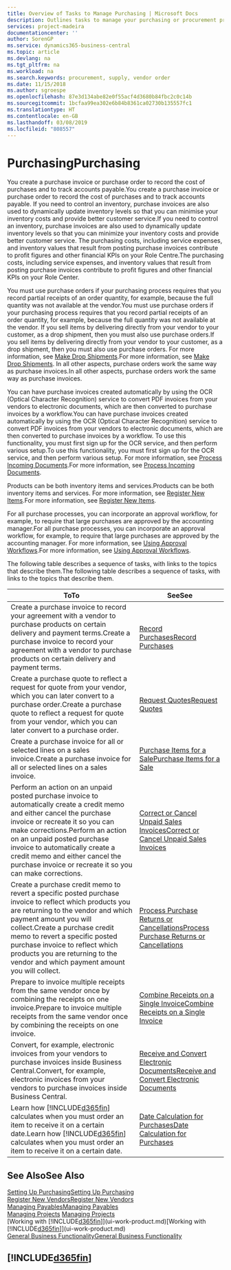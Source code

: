 ```yaml
---
title: Overview of Tasks to Manage Purchasing | Microsoft Docs
description: Outlines tasks to manage your purchasing or procurement processes, including how purchase invoices and purchase orders work.
services: project-madeira
documentationcenter: ''
author: SorenGP
ms.service: dynamics365-business-central
ms.topic: article
ms.devlang: na
ms.tgt_pltfrm: na
ms.workload: na
ms.search.keywords: procurement, supply, vendor order
ms.date: 11/15/2018
ms.author: sgroespe
ms.openlocfilehash: 87e3d134abe82e0f55acf4d3680b84fbc2c0c14b
ms.sourcegitcommit: 1bcfaa99ea302e6b84b8361ca02730b135557fc1
ms.translationtype: HT
ms.contentlocale: en-GB
ms.lasthandoff: 03/08/2019
ms.locfileid: "808557"
---
```

# <a name="purchasing"></a><span data-ttu-id="75916-103">Purchasing</span><span class="sxs-lookup"><span data-stu-id="75916-103">Purchasing</span></span>
<span data-ttu-id="75916-104">You create a purchase invoice or purchase order to record the cost of purchases and to track accounts payable.</span><span class="sxs-lookup"><span data-stu-id="75916-104">You create a purchase invoice or purchase order to record the cost of purchases and to track accounts payable.</span></span> <span data-ttu-id="75916-105">If you need to control an inventory, purchase invoices are also used to dynamically update inventory levels so that you can minimise your inventory costs and provide better customer service.</span><span class="sxs-lookup"><span data-stu-id="75916-105">If you need to control an inventory, purchase invoices are also used to dynamically update inventory levels so that you can minimize your inventory costs and provide better customer service.</span></span> <span data-ttu-id="75916-106">The purchasing costs, including service expenses, and inventory values that result from posting purchase invoices contribute to profit figures and other financial KPIs on your Role Centre.</span><span class="sxs-lookup"><span data-stu-id="75916-106">The purchasing costs, including service expenses, and inventory values that result from posting purchase invoices contribute to profit figures and other financial KPIs on your Role Center.</span></span>

<span data-ttu-id="75916-107">You must use purchase orders if your purchasing process requires that you record partial receipts of an order quantity, for example, because the full quantity was not available at the vendor.</span><span class="sxs-lookup"><span data-stu-id="75916-107">You must use purchase orders if your purchasing process requires that you record partial receipts of an order quantity, for example, because the full quantity was not available at the vendor.</span></span> <span data-ttu-id="75916-108">If you sell items by delivering directly from your vendor to your customer, as a drop shipment, then you must also use purchase orders.</span><span class="sxs-lookup"><span data-stu-id="75916-108">If you sell items by delivering directly from your vendor to your customer, as a drop shipment, then you must also use purchase orders.</span></span> <span data-ttu-id="75916-109">For more information, see [Make Drop Shipments](sales-how-drop-shipment.md).</span><span class="sxs-lookup"><span data-stu-id="75916-109">For more information, see [Make Drop Shipments](sales-how-drop-shipment.md).</span></span> <span data-ttu-id="75916-110">In all other aspects, purchase orders work the same way as purchase invoices.</span><span class="sxs-lookup"><span data-stu-id="75916-110">In all other aspects, purchase orders work the same way as purchase invoices.</span></span>

<span data-ttu-id="75916-111">You can have purchase invoices created automatically by using the OCR (Optical Character Recognition) service to convert PDF invoices from your vendors to electronic documents, which are then converted to purchase invoices by a workflow.</span><span class="sxs-lookup"><span data-stu-id="75916-111">You can have purchase invoices created automatically by using the OCR (Optical Character Recognition) service to convert PDF invoices from your vendors to electronic documents, which are then converted to purchase invoices by a workflow.</span></span> <span data-ttu-id="75916-112">To use this functionality, you must first sign up for the OCR service, and then perform various setup.</span><span class="sxs-lookup"><span data-stu-id="75916-112">To use this functionality, you must first sign up for the OCR service, and then perform various setup.</span></span> <span data-ttu-id="75916-113">For more information, see [Process Incoming Documents](across-process-income-documents.md).</span><span class="sxs-lookup"><span data-stu-id="75916-113">For more information, see [Process Incoming Documents](across-process-income-documents.md).</span></span>      

<span data-ttu-id="75916-114">Products can be both inventory items and services.</span><span class="sxs-lookup"><span data-stu-id="75916-114">Products can be both inventory items and services.</span></span> <span data-ttu-id="75916-115">For more information, see [Register New Items](inventory-how-register-new-items.md).</span><span class="sxs-lookup"><span data-stu-id="75916-115">For more information, see [Register New Items](inventory-how-register-new-items.md).</span></span>

<span data-ttu-id="75916-116">For all purchase processes, you can incorporate an approval workflow, for example, to require that large purchases are approved by the accounting manager.</span><span class="sxs-lookup"><span data-stu-id="75916-116">For all purchase processes, you can incorporate an approval workflow, for example, to require that large purchases are approved by the accounting manager.</span></span> <span data-ttu-id="75916-117">For more information, see [Using Approval Workflows](across-how-use-approval-workflows.md).</span><span class="sxs-lookup"><span data-stu-id="75916-117">For more information, see [Using Approval Workflows](across-how-use-approval-workflows.md).</span></span>

<span data-ttu-id="75916-118">The following table describes a sequence of tasks, with links to the topics that describe them.</span><span class="sxs-lookup"><span data-stu-id="75916-118">The following table describes a sequence of tasks, with links to the topics that describe them.</span></span>

| <span data-ttu-id="75916-119">To</span><span class="sxs-lookup"><span data-stu-id="75916-119">To</span></span> | <span data-ttu-id="75916-120">See</span><span class="sxs-lookup"><span data-stu-id="75916-120">See</span></span> |
| --- | --- |
| <span data-ttu-id="75916-121">Create a purchase invoice to record your agreement with a vendor to purchase products on certain delivery and payment terms.</span><span class="sxs-lookup"><span data-stu-id="75916-121">Create a purchase invoice to record your agreement with a vendor to purchase products on certain delivery and payment terms.</span></span> |[<span data-ttu-id="75916-122">Record Purchases</span><span class="sxs-lookup"><span data-stu-id="75916-122">Record Purchases</span></span>](purchasing-how-record-purchases.md) |
|<span data-ttu-id="75916-123">Create a purchase quote to reflect a request for quote from your vendor, which you can later convert to a purchase order.</span><span class="sxs-lookup"><span data-stu-id="75916-123">Create a purchase quote to reflect a request for quote from your vendor, which you can later convert to a purchase order.</span></span>|[<span data-ttu-id="75916-124">Request Quotes</span><span class="sxs-lookup"><span data-stu-id="75916-124">Request Quotes</span></span>](purchasing-how-request-quotes.md)|
| <span data-ttu-id="75916-125">Create a purchase invoice for all or selected lines on a sales invoice.</span><span class="sxs-lookup"><span data-stu-id="75916-125">Create a purchase invoice for all or selected lines on a sales invoice.</span></span> |[<span data-ttu-id="75916-126">Purchase Items for a Sale</span><span class="sxs-lookup"><span data-stu-id="75916-126">Purchase Items for a Sale</span></span>](purchasing-how-purchase-products-sale.md) |
| <span data-ttu-id="75916-127">Perform an action on an unpaid posted purchase invoice to automatically create a credit memo and either cancel the purchase invoice or recreate it so you can make corrections.</span><span class="sxs-lookup"><span data-stu-id="75916-127">Perform an action on an unpaid posted purchase invoice to automatically create a credit memo and either cancel the purchase invoice or recreate it so you can make corrections.</span></span> |[<span data-ttu-id="75916-128">Correct or Cancel Unpaid Sales Invoices</span><span class="sxs-lookup"><span data-stu-id="75916-128">Correct or Cancel Unpaid Sales Invoices</span></span>](purchasing-how-correct-cancel-unpaid-purchase-invoices.md) |
| <span data-ttu-id="75916-129">Create a purchase credit memo to revert a specific posted purchase invoice to reflect which products you are returning to the vendor and which payment amount you will collect.</span><span class="sxs-lookup"><span data-stu-id="75916-129">Create a purchase credit memo to revert a specific posted purchase invoice to reflect which products you are returning to the vendor and which payment amount you will collect.</span></span> |[<span data-ttu-id="75916-130">Process Purchase Returns or Cancellations</span><span class="sxs-lookup"><span data-stu-id="75916-130">Process Purchase Returns or Cancellations</span></span>](purchasing-how-register-new-vendors.md) |
|<span data-ttu-id="75916-131">Prepare to invoice multiple receipts from the same vendor once by combining the receipts on one invoice.</span><span class="sxs-lookup"><span data-stu-id="75916-131">Prepare to invoice multiple receipts from the same vendor once by combining the receipts on one invoice.</span></span>|[<span data-ttu-id="75916-132">Combine Receipts on a Single Invoice</span><span class="sxs-lookup"><span data-stu-id="75916-132">Combine Receipts on a Single Invoice</span></span>](purchasing-how-to-combine-receipts.md)|
|<span data-ttu-id="75916-133">Convert, for example, electronic invoices from your vendors to purchase invoices inside Business Central.</span><span class="sxs-lookup"><span data-stu-id="75916-133">Convert, for example, electronic invoices from your vendors to purchase invoices inside Business Central.</span></span>|[<span data-ttu-id="75916-134">Receive and Convert Electronic Documents</span><span class="sxs-lookup"><span data-stu-id="75916-134">Receive and Convert Electronic Documents</span></span>](purchasing-how-to-receive-and-convert-electronic-documents.md)|
| <span data-ttu-id="75916-135">Learn how [!INCLUDE[d365fin](includes/d365fin_md.md)] calculates when you must order an item to receive it on a certain date.</span><span class="sxs-lookup"><span data-stu-id="75916-135">Learn how [!INCLUDE[d365fin](includes/d365fin_md.md)] calculates when you must order an item to receive it on a certain date.</span></span>|[<span data-ttu-id="75916-136">Date Calculation for Purchases</span><span class="sxs-lookup"><span data-stu-id="75916-136">Date Calculation for Purchases</span></span>](purchasing-date-calculation-for-purchases.md)|

## <a name="see-also"></a><span data-ttu-id="75916-137">See Also</span><span class="sxs-lookup"><span data-stu-id="75916-137">See Also</span></span>
[<span data-ttu-id="75916-138">Setting Up Purchasing</span><span class="sxs-lookup"><span data-stu-id="75916-138">Setting Up Purchasing</span></span>](purchasing-setup-purchasing.md)  
[<span data-ttu-id="75916-139">Register New Vendors</span><span class="sxs-lookup"><span data-stu-id="75916-139">Register New Vendors</span></span>](purchasing-how-register-new-vendors.md)  
[<span data-ttu-id="75916-140">Managing Payables</span><span class="sxs-lookup"><span data-stu-id="75916-140">Managing Payables</span></span>](payables-manage-payables.md)  
<span data-ttu-id="75916-141">[Managing Projects](projects-manage-projects.md)  </span><span class="sxs-lookup"><span data-stu-id="75916-141">[Managing Projects](projects-manage-projects.md)  </span></span>  
<span data-ttu-id="75916-142">[Working with [!INCLUDE[d365fin](includes/d365fin_md.md)]](ui-work-product.md)</span><span class="sxs-lookup"><span data-stu-id="75916-142">[Working with [!INCLUDE[d365fin](includes/d365fin_md.md)]](ui-work-product.md)</span></span>  
[<span data-ttu-id="75916-143">General Business Functionality</span><span class="sxs-lookup"><span data-stu-id="75916-143">General Business Functionality</span></span>](ui-across-business-areas.md)

## [!INCLUDE[d365fin](includes/free_trial_md.md)]  
